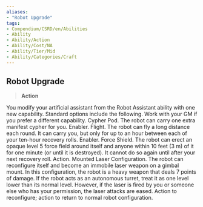 ```yaml
---
aliases:
- "Robot Upgrade"
tags:
- Compendium/CSRD/en/Abilities
- Ability
- Ability/Action
- Ability/Cost/NA
- Ability/Tier/Mid
- Ability/Categories/Craft
---
```


  
## Robot Upgrade  
>**Action**
  
You modify your artificial assistant from the Robot Assistant ability with one new capability. Standard options include the following. Work with your GM if you prefer a different capability. Cypher Pod. The robot can carry one extra manifest cypher for you. Enabler. Flight. The robot can fly a long distance each round. It can carry you, but only for up to an hour between each of your ten-hour recovery rolls. Enabler. Force Shield. The robot can erect an opaque level 5 force field around itself and anyone within 10 feet (3 m) of it for one minute (or until it is destroyed). It cannot do so again until after your next recovery roll. Action. Mounted Laser Configuration. The robot can reconfigure itself and become an immobile laser weapon on a gimbal mount. In this configuration, the robot is a heavy weapon that deals 7 points of damage. If the robot acts as an autonomous turret, treat it as one level lower than its normal level. However, if the laser is fired by you or someone else who has your permission, the laser attacks are eased. Action to reconfigure; action to return to normal robot configuration.